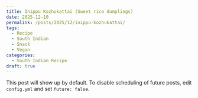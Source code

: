 ```yaml
---
title: Inippu Kozhukattai (Sweet rice dumplings)
date: 2025-12-10
permalink: /posts/2025/12/inippu-kozhukattai/
tags:
  - Recipe
  - South Indian
  - Snack
  - Vegan
categories:
  - South Indian Recipe
draft: true
---
```


This post will show up by default. To disable scheduling of future posts, edit `config.yml` and set `future: false`. 
